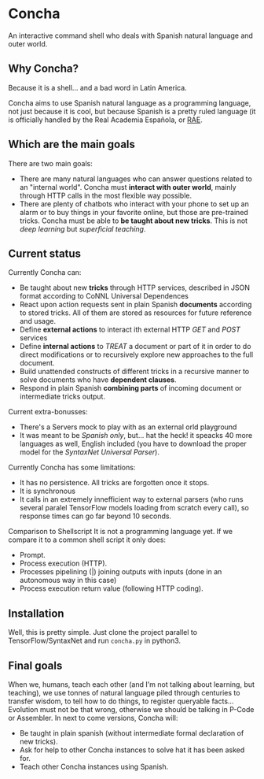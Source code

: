 # Concha
An interactive command shell who deals with Spanish natural 
language and outer world.

## Why Concha?
Because it is a shell... and a bad word in Latin America.

Concha aims to use Spanish natural language as a programming 
language, not just because it is cool, but because Spanish is
a pretty ruled language (it is officially handled by the Real 
Academia Española, or [RAE](http://www.rae.es/).

## Which are the main goals
There are two main goals:

* There are many natural languages who can answer questions 
related to an "internal world". Concha must **interact with 
outer world**, mainly through HTTP calls in the most flexible 
way possible.
* There are plenty of chatbots who interact with your phone 
to set up an alarm or to buy things in your favorite online, 
but those are pre-trained tricks. Concha must be able to **be 
taught about new tricks**. This is not _deep learning_ but
_superficial teaching_.

## Current status
Currently Concha can:
* Be taught about new **tricks** through HTTP services, described 
in JSON format according to CoNNL Universal Dependences
* React upon action requests sent in plain Spanish **documents** 
according to stored tricks. All of them are stored as resources
for future reference and usage.
* Define **external actions** to interact ith external HTTP _GET_
and _POST_ services
* Define **internal actions** to _TREAT_ a document or part of it 
in order to do direct modifications or to recursively explore 
new approaches to the full document.
* Build unattended constructs of different tricks in a recursive 
manner to solve documents who have **dependent clauses**.
* Respond in plain Spanish **combining parts** of incoming document
or intermediate tricks output.

Current extra-bonusses:
* There's a Servers mock to play with as an external orld playground
* It was meant to be _Spanish only_, but... hat the heck! it speacks 
40 more languages as well, English included (you have to download the
proper model for the _SyntaxNet Universal Parser_).

Currently Concha has some limitations:
* It has no persistence. All tricks are forgotten once it stops.
* It is synchronous
* It calls in an extremely innefficient way to external parsers
(who runs several paralel TensorFlow models loading from scratch
every call), so response times can go far beyond 10 seconds.

Comparison to Shellscript
It is not a programming language yet. If we compare it to a
common shell script it only does:
* Prompt.
* Process execution (HTTP).
* Processes pipelining (|) joining outputs with inputs (done in
an autonomous way in this case)
* Process execution return value (following HTTP coding).

## Installation
Well, this is pretty simple. Just clone the project parallel
to TensorFlow/SyntaxNet and run `concha.py` in python3.


## Final goals
When we, humans, teach each other (and I'm not talking about 
learning, but teaching), we use tonnes of natural language 
piled through centuries to transfer wisdom, to tell how to do 
things, to register queryable facts... Evolution must not be 
that wrong, otherwise we should be talking in P-Code or 
Assembler. In next to come versions, Concha will:

* Be taught in plain spanish (without intermediate formal 
declaration of new tricks).
* Ask for help to other Concha instances to solve hat it has 
been asked for.
* Teach other Concha instances using Spanish.